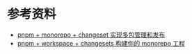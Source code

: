 # 参考资料

- [pnpm + monorepo + changeset 实现多包管理和发布](https://juejin.cn/post/7181720787400228925)
- [pnpm + workspace + changesets 构建你的 monorepo 工程](https://juejin.cn/post/7098609682519949325)
